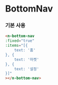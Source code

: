 # BottomNav

### 기본 사용

```html
<n-bottom-nav
:fixed="true"
:items="[{
    text: '홈'
}, {
    text: '마켓'
}, {
    text: '설정'
}]"
></n-bottom-nav>
```
